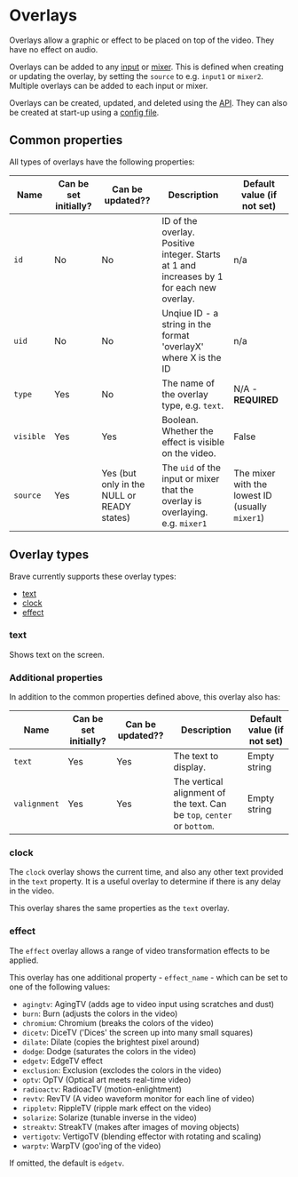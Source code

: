 # Overlays
Overlays allow a graphic or effect to be placed on top of the video. They have no effect on audio.

Overlays can be added to any [input](inputs.md) or [mixer](mixers.md). This is defined when creating or updating the overlay, by setting the `source` to e.g. `input1` or `mixer2`. Multiple overlays can be added to each input or mixer.

Overlays can be created, updated, and deleted using the [API](api.md). They can also be created at start-up using a [config file](config_file.md).

## Common properties

All types of overlays have the following properties:

| Name | Can be set initially? | Can be updated?? | Description | Default value (if not set) |
| ---- | --------------------- | ---------------- | ----------- | -------------------------- |
| `id` | No | No | ID of the overlay. Positive integer. Starts at 1 and increases by 1 for each new overlay. | n/a  |
| `uid` | No | No | Unqiue ID - a string in the format 'overlayX' where X is the ID | n/a  |
| `type` | Yes | No | The name of the overlay type, e.g. `text`. | N/A - **REQUIRED** |
| `visible` | Yes | Yes | Boolean. Whether the effect is visible on the video. | False |
| `source` | Yes | Yes (but only in the NULL or READY states) | The `uid` of the input or mixer that the overlay is overlaying. e.g. `mixer1` | The mixer with the lowest ID (usually `mixer1`) |

## Overlay types
Brave currently supports these overlay types:

- [text](#text)
- [clock](#clock)
- [effect](#effect)

### text
Shows text on the screen.

### Additional properties
In addition to the common properties defined above, this overlay also has:

| Name | Can be set initially? | Can be updated?? | Description | Default value (if not set) |
| ---- | --------------------- | ---------------- | ----------- | -------------------------- |
| `text` | Yes | Yes | The text to display. | Empty string |
| `valignment` | Yes | Yes | The vertical alignment of the text. Can be `top`, `center` or `bottom`. | Empty string |


### clock
The `clock` overlay shows the current time, and also any other text provided in the `text` property. It is a useful overlay to determine if there is any delay in the video.

This overlay shares the same properties as the `text` overlay.


### effect
The `effect` overlay allows a range of video transformation effects to be applied.

This overlay has one additional property - `effect_name` - which can be set to one of the following values:

* `agingtv`: AgingTV (adds age to video input using scratches and dust)
* `burn`: Burn (adjusts the colors in the video)
* `chromium`: Chromium (breaks the colors of the video)
* `dicetv`: DiceTV (\'Dices\' the screen up into many small squares)
* `dilate`: Dilate (copies the brightest pixel around)
* `dodge`: Dodge (saturates the colors in the video)
* `edgetv`: EdgeTV effect
* `exclusion`: Exclusion (exclodes the colors in the video)
* `optv`: OpTV (Optical art meets real-time video)
* `radioactv`: RadioacTV (motion-enlightment)
* `revtv`: RevTV (A video waveform monitor for each line of video)
* `rippletv`: RippleTV (ripple mark effect on the video)
* `solarize`: Solarize (tunable inverse in the video)
* `streaktv`: StreakTV (makes after images of moving objects)
* `vertigotv`: VertigoTV (blending effector with rotating and scaling)
* `warptv`: WarpTV (goo\'ing of the video)

If omitted, the default is `edgetv`.
